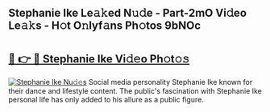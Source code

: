 ## Stephanie Ike Le𝚊𝚔ed N𝚞𝚍e - Part-2mO Vi𝚍eo Le𝚊𝚔s - H𝚘t O𝚗lyf𝚊ns Ph𝚘tos 9bNOc

# <h2><a href="http://hf63qy.feru.top/?c=Stephanie+Ike">🔗 👉 🔴 Stephanie Ike Vi𝚍𝚎o Ph𝚘t𝚘𝚜</a></h2>

[![Stephanie Ike Nu𝚍𝚎s](https://i.imgur.com/0TWrTi3.gif)](http://hf63qy.feru.top/?c=Stephanie+Ike)
Social media personality Stephanie Ike known for their dance and lifestyle content. The public's fascination with Stephanie Ike personal life has only added to his allure as a public figure. 
